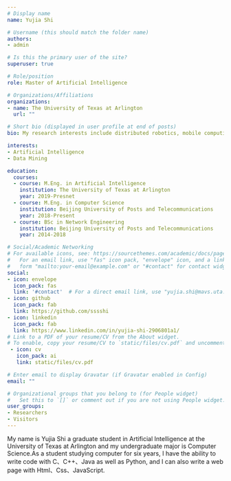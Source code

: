 ```yaml
---
# Display name
name: Yujia Shi

# Username (this should match the folder name)
authors:
- admin

# Is this the primary user of the site?
superuser: true

# Role/position
role: Master of Artificial Intelligence

# Organizations/Affiliations
organizations:
- name: The University of Texas at Arlington
  url: ""

# Short bio (displayed in user profile at end of posts)
bio: My research interests include distributed robotics, mobile computing and programmable matter.

interests:
- Artificial Intelligence
- Data Mining

education:
  courses:
  - course: M.Eng. in Artificial Intelligence
    institution: The University of Texas at Arlington
    year: 2019-Presnet
  - course: M.Eng. in Computer Science
    institution: Beijing University of Posts and Telecommunications
    year: 2018-Present
  - course: BSc in Network Engineering
    institution: Beijing University of Posts and Telecommunications
    year: 2014-2018

# Social/Academic Networking
# For available icons, see: https://sourcethemes.com/academic/docs/page-builder/#icons
#   For an email link, use "fas" icon pack, "envelope" icon, and a link in the
#   form "mailto:your-email@example.com" or "#contact" for contact widget.
social:
- icon: envelope
  icon_pack: fas
  link: '#contact'  # For a direct email link, use "yujia.shi@mavs.uta.edu".
- icon: github
  icon_pack: fab
  link: https://github.com/sssshi
- icon: linkedin
  icon_pack: fab
  link: https://www.linkedin.com/in/yujia-shi-2906801a1/
# Link to a PDF of your resume/CV from the About widget.
# To enable, copy your resume/CV to `static/files/cv.pdf` and uncomment the lines below.
 - icon: cv
   icon_pack: ai
   link: static/files/cv.pdf

# Enter email to display Gravatar (if Gravatar enabled in Config)
email: ""

# Organizational groups that you belong to (for People widget)
#   Set this to `[]` or comment out if you are not using People widget.
user_groups:
- Researchers
- Visitors
---
```


My name is Yujia Shi a graduate student in Artificial Intelligence at the University of Texas at Arlington and my undergraduate major is Computer Science.As a student studying computer for six years, I have the ability to write code with C、C++、Java as well as Python, and I can also write a web page with Html、Css、JavaScript.
